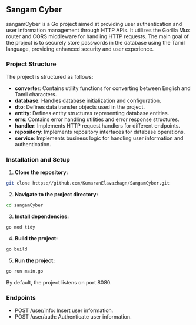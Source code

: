 ## Sangam Cyber

sangamCyber is a Go project aimed at providing user authentication and user information management through HTTP APIs. It utilizes the Gorilla Mux router and CORS middleware for handling HTTP requests. The main goal of the project is to securely store passwords in the database using the Tamil language, providing enhanced security and user experience.

### Project Structure

The project is structured as follows:

- **converter**: Contains utility functions for converting between English and Tamil characters.
- **database**: Handles database initialization and configuration.
- **dto**: Defines data transfer objects used in the project.
- **entity**: Defines entity structures representing database entities.
- **errs**: Contains error handling utilities and error response structures.
- **handler**: Implements HTTP request handlers for different endpoints.
- **repository**: Implements repository interfaces for database operations.
- **service**: Implements business logic for handling user information and authentication.

### Installation and Setup

1. **Clone the repository:**
```bash
git clone https://github.com/KumaranElavazhagn/SangamCyber.git
```
2. **Navigate to the project directory:**
```bash
cd sangamCyber
```
3. **Install dependencies:**
```bash
go mod tidy
```
4. **Build the project:**
```bash
go build
```
5. **Run the project:**
```bash
go run main.go
```

By default, the project listens on port 8080.

### Endpoints
- POST /user/info: Insert user information.
- POST /user/auth: Authenticate user information.